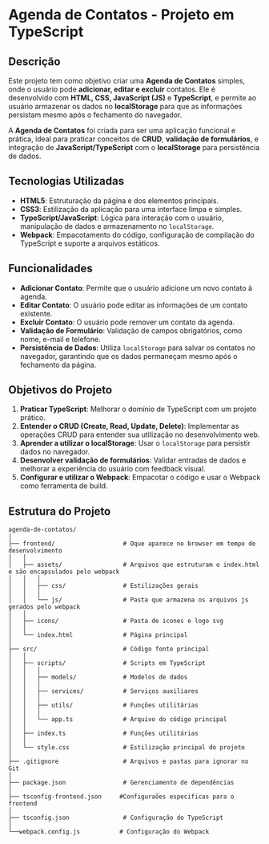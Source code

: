 # **Agenda de Contatos - Projeto em TypeScript**

## Descrição

Este projeto tem como objetivo criar uma **Agenda de Contatos** simples, onde o usuário pode **adicionar, editar e excluir** contatos. Ele é desenvolvido com **HTML, CSS, JavaScript (JS)** e **TypeScript**, e permite ao usuário armazenar os dados no **localStorage** para que as informações persistam mesmo após o fechamento do navegador.

A **Agenda de Contatos** foi criada para ser uma aplicação funcional e prática, ideal para praticar conceitos de **CRUD**, **validação de formulários**, e integração de **JavaScript/TypeScript** com o **localStorage** para persistência de dados.

## Tecnologias Utilizadas

- **HTML5**: Estruturação da página e dos elementos principais.
- **CSS3**: Estilização da aplicação para uma interface limpa e simples.
- **TypeScript/JavaScript**: Lógica para interação com o usuário, manipulação de dados e armazenamento no `localStorage`.
- **Webpack**: Empacotamento do código, configuração de compilação do TypeScript e suporte a arquivos estáticos.

## Funcionalidades

- **Adicionar Contato**: Permite que o usuário adicione um novo contato à agenda.
- **Editar Contato**: O usuário pode editar as informações de um contato existente.
- **Excluir Contato**: O usuário pode remover um contato da agenda.
- **Validação de Formulário**: Validação de campos obrigatórios, como nome, e-mail e telefone.
- **Persistência de Dados**: Utiliza `localStorage` para salvar os contatos no navegador, garantindo que os dados permaneçam mesmo após o fechamento da página.

## Objetivos do Projeto

1. **Praticar TypeScript**: Melhorar o domínio de TypeScript com um projeto prático.
2. **Entender o CRUD (Create, Read, Update, Delete)**: Implementar as operações CRUD para entender sua utilização no desenvolvimento web.
3. **Aprender a utilizar o localStorage**: Usar o `localStorage` para persistir dados no navegador.
4. **Desenvolver validação de formulários**: Validar entradas de dados e melhorar a experiência do usuário com feedback visual.
5. **Configurar e utilizar o Webpack**: Empacotar o código e usar o Webpack como ferramenta de build.

## Estrutura do Projeto

```plaintext
agenda-de-contatos/
│
├── frontend/                   # Oque aparece no browser em tempo de desenvolvimento
│   │
│   ├── assets/                 # Arquivos que estruturam o index.html e são encapsulados pelo webpack
│   │   │
│   │   ├── css/                # Estilizações gerais
│   │   │     
│   │   └── js/                 # Pasta que armazena os arquivos js gerados pelo webpack
│   │
│   ├── icons/                  # Pasta de icones e logo svg
│   │
│   └── index.html              # Página principal
│
├── src/                        # Código fonte principal
│   │
│   ├── scripts/                # Scripts em TypeScript
│   │   │
│   │   ├── models/             # Modelos de dados
│   │   │   
│   │   ├── services/           # Serviços auxiliares
│   │   │
│   │   ├── utils/              # Funções utilitárias       
│   │   │
│   │   └── app.ts              # Arquivo do código principal
│   │
│   ├── index.ts                # Funções utilitárias 
│   │
│   └── style.css               # Estilização principal do projeto
│
├── .gitignore                  # Arquivos e pastas para ignorar no Git
│
├── package.json                # Gerenciamento de dependências
│
├── tsconfig-frontend.json     #Configuraões especificas para o frontend
│
├── tsconfig.json               # Configuração do TypeScript
│
└──webpack.config.js           # Configuração do Webpack


